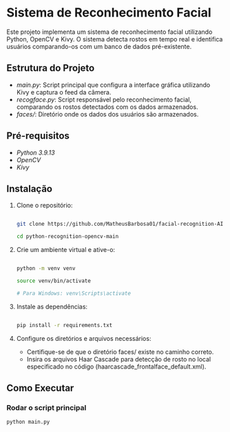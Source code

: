 # Sistema de Reconhecimento Facial

Este projeto implementa um sistema de reconhecimento facial utilizando Python, OpenCV e Kivy. O sistema detecta rostos em tempo real e identifica usuários comparando-os com um banco de dados pré-existente.

## Estrutura do Projeto

- *main.py*: Script principal que configura a interface gráfica utilizando Kivy e captura o feed da câmera.
- *recogface.py*: Script responsável pelo reconhecimento facial, comparando os rostos detectados com os dados armazenados.
- *faces/*: Diretório onde os dados dos usuários são armazenados.

## Pré-requisitos

- *Python 3.9.13*
- *OpenCV*
- *Kivy*

## Instalação

1. Clone o repositório:
    ```bash
   
    git clone https://github.com/MatheusBarbosa01/facial-recognition-AI-3.git
   
    cd python-recognition-opencv-main
    ```

3. Crie um ambiente virtual e ative-o:
    ```bash
   
    python -m venv venv
   
    source venv/bin/activate

   # Para Windows: venv\Scripts\activate
    ```

4. Instale as dependências:
    ```bash
   
    pip install -r requirements.txt
    ```

6. Configure os diretórios e arquivos necessários:
    - Certifique-se de que o diretório faces/ existe no caminho correto.
    - Insira os arquivos Haar Cascade para detecção de rosto no local especificado no código (haarcascade_frontalface_default.xml).

## Como Executar

### Rodar o script principal

```bash
python main.py
